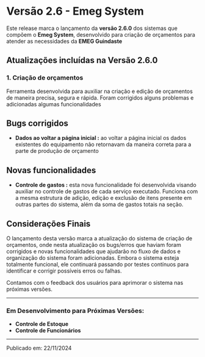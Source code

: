 # Versão 2.6 - Emeg System

Este release marca o lançamento da **versão 2.6.0** dos sistemas que compõem o **Emeg System**, desenvolvido para criação de orçamentos para atender as necessidades da **EMEG Guindaste**

## Atualizações incluídas na Versão 2.6.0

### 1. **Criação de orçamentos**
Ferramenta desenvolvida para auxiliar na criação e edição de orçamentos de maneira precisa, segura e rápida. Foram corrigidos alguns problemas e adicionadas algumas funcionalidades

## Bugs corrigidos
- **Dados ao voltar a página inicial :** ao voltar a página inicial os dados existentes do equipamento não retornavam da maneira correta para a parte de produção de orçamento

## Novas funcionalidades
- **Controle de gastos :** esta nova funcionalidade foi desenvolvida visando auxiliar no controle de gastos de cada serviço executado. Funciona com a mesma estrutura de adição, edição e exclusão de itens presente em outras partes do sistema, além da soma de gastos totais na seção.

## Considerações Finais
O lançamento desta versão marca a atualização do sistema de criação de orçamentos, onde nesta atualização os bugs/erros que haviam foram corrigidos e novas funcionalidades que ajudarão no fluxo de dados e organização do sistema foram adicionadas. Embora o sistema esteja totalmente funcional, ele continuará passando por testes contínuos para identificar e corrigir possíveis erros ou falhas.

Contamos com o feedback dos usuários para aprimorar o sistema nas próximas versões.

---

### Em Desenvolvimento para Próximas Versões:
- **Controle de Estoque**
- **Controle de Funcionários**

---

Publicado em: 22/11/2024
